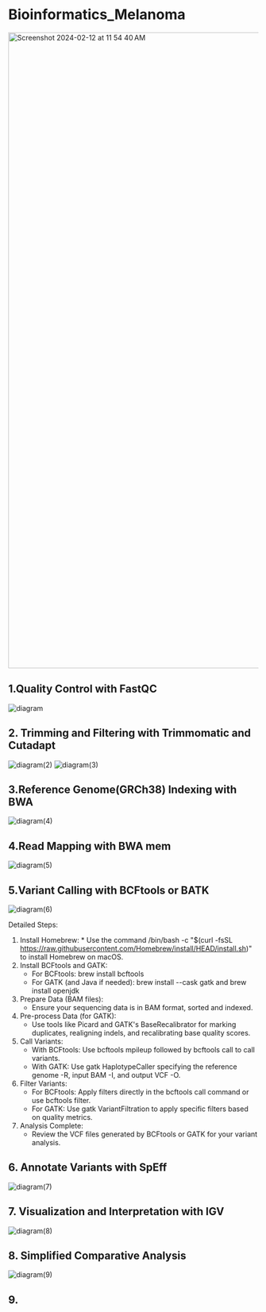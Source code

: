 # Bioinformatics_Melanoma
<img width="1281" alt="Screenshot 2024-02-12 at 11 54 40 AM" src="https://github.com/ZelihaB/Bioinformatics_Melanoma/assets/71549587/feb67064-f271-494c-bba4-673b62f45cc4">

## 1.Quality Control with FastQC

![diagram](https://github.com/ZelihaB/Bioinformatics_Melanoma/assets/71549587/591da8c0-809a-49dc-a04d-1e75a3b19dfe)

## 2. Trimming and Filtering with Trimmomatic and Cutadapt

![diagram(2)](https://github.com/ZelihaB/Bioinformatics_Melanoma/assets/71549587/465186cc-d6f3-48a8-b22f-aa23e9f70cb8)
![diagram(3)](https://github.com/ZelihaB/Bioinformatics_Melanoma/assets/71549587/2c8fce1c-e1df-4eff-a452-9f6b6efa0a93)

## 3.Reference Genome(GRCh38) Indexing with BWA

![diagram(4)](https://github.com/ZelihaB/Bioinformatics_Melanoma/assets/71549587/3b0bb650-7b6e-4b12-be7b-2c67f52046be)

## 4.Read Mapping with BWA mem
![diagram(5)](https://github.com/ZelihaB/Bioinformatics_Melanoma/assets/71549587/202a8b7f-1ca2-44fc-91af-51d54941571f)

## 5.Variant Calling with BCFtools or BATK
![diagram(6)](https://github.com/ZelihaB/Bioinformatics_Melanoma/assets/71549587/f3896af3-ce83-4721-a384-d6a3cb090279)

Detailed Steps:
   1. Install Homebrew:
    * Use the command /bin/bash -c "$(curl -fsSL https://raw.githubusercontent.com/Homebrew/install/HEAD/install.sh)" to install Homebrew on macOS.
2. Install BCFtools and GATK:
    * For BCFtools: brew install bcftools
    * For GATK (and Java if needed): brew install --cask gatk and brew install openjdk
3. Prepare Data (BAM files):
    * Ensure your sequencing data is in BAM format, sorted and indexed.
4. Pre-process Data (for GATK):
    * Use tools like Picard and GATK's BaseRecalibrator for marking duplicates, realigning indels, and recalibrating base quality scores.
5. Call Variants:
    * With BCFtools: Use bcftools mpileup followed by bcftools call to call variants.
    * With GATK: Use gatk HaplotypeCaller specifying the reference genome -R, input BAM -I, and output VCF -O.
6. Filter Variants:
    * For BCFtools: Apply filters directly in the bcftools call command or use bcftools filter.
    * For GATK: Use gatk VariantFiltration to apply specific filters based on quality metrics.
7. Analysis Complete:
    * Review the VCF files generated by BCFtools or GATK for your variant analysis.

## 6. Annotate Variants with SpEff
![diagram(7)](https://github.com/ZelihaB/Bioinformatics_Melanoma/assets/71549587/1de5f285-b605-43ec-9641-c77c2f77c050)

## 7. Visualization and Interpretation with IGV
![diagram(8)](https://github.com/ZelihaB/Bioinformatics_Melanoma/assets/71549587/61ffc77e-e29a-4385-a13a-b1b255639c79)

## 8. Simplified Comparative Analysis
![diagram(9)](https://github.com/ZelihaB/Bioinformatics_Melanoma/assets/71549587/63080799-abfa-40e8-9bce-bb207fa55b1b)

## 9. 



